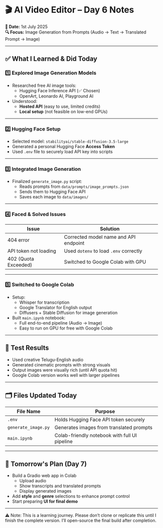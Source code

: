# 🎬 AI Video Editor – Day 6 Notes  
**📅 Date:** 1st July 2025  
**🔍 Focus:** Image Generation from Prompts (Audio → Text → Translated Prompt → Image)

---

## ✅ What I Learned & Did Today

### 1️⃣ Explored Image Generation Models
- Researched free AI image tools:
  - Hugging Face Inference API (✅ Chosen)
  - OpenArt, Leonardo AI, Playground AI
- Understood:
  - **Hosted API** (easy to use, limited credits)
  - **Local setup** (not feasible on low-end GPUs)

---

### 2️⃣ Hugging Face Setup
- Selected model: `stabilityai/stable-diffusion-3.5-large`
- Generated a personal Hugging Face **Access Token**
- Used `.env` file to securely load API key into scripts

---

### 3️⃣ Integrated Image Generation
- Finalized `generate_image.py` script:
  - Reads prompts from `data/prompts/image_prompts.json`
  - Sends them to Hugging Face API
  - Saves each image to `data/images/`

---

### 4️⃣ Faced & Solved Issues
| Issue | Solution |
|-------|----------|
| 404 error | Corrected model name and API endpoint |
| API token not loading | Used `dotenv` to load `.env` correctly |
| 402 (Quota Exceeded) | Switched to Google Colab with GPU |

---

### 5️⃣ Switched to Google Colab
- Setup:
  - Whisper for transcription
  - Google Translator for English output
  - Diffusers + Stable Diffusion for image generation
- Built `main.ipynb` notebook:
  - Full end-to-end pipeline (Audio → Image)
  - Easy to run on GPU for free with Google Colab

---

## 🧪 Test Results

- Used creative Telugu-English audio
- Generated cinematic prompts with strong visuals
- Output images were visually rich (until API quota hit)
- Google Colab version works well with larger pipelines

---

## 🗂️ Files Updated Today

| File Name             | Purpose                                       |
|----------------------|-----------------------------------------------|
| `.env`               | Holds Hugging Face API token securely         |
| `generate_image.py`  | Generates images from translated prompts      |
| `main.ipynb`         | Colab-friendly notebook with full UI pipeline|

---

## 🚀 Tomorrow's Plan (Day 7)

- Build a Gradio web app in Colab
  - Upload audio
  - Show transcripts and translated prompts
  - Display generated images
- Add **style** and **genre** selections to enhance prompt control
- Start preparing **UI for final demo**

---

⚠️ Note: This is a learning journey. Please don’t clone or replicate this until I finish the complete version. I’ll open-source the final build after completion.
